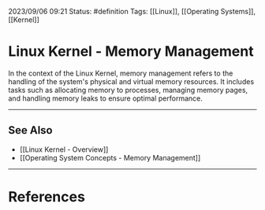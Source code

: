 2023/09/06 09:21
Status: #definition
Tags: [[Linux]], [[Operating Systems]], [[Kernel]]

# Linux Kernel - Memory Management

In the context of the Linux Kernel, memory management refers to the handling of the system's physical and virtual memory resources. It includes tasks such as allocating memory to processes, managing memory pages, and handling memory leaks to ensure optimal performance.

---
## See Also

- [[Linux Kernel - Overview]] 
- [[Operating System Concepts - Memory Management]]

---
# References
